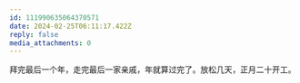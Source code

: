```yaml
---
id: 111990635064370571
date: 2024-02-25T06:11:17.422Z
reply: false
media_attachments: 0
---
```


拜完最后一个年，走完最后一家亲戚，年就算过完了。放松几天，正月二十开工。

